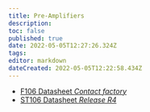 ```yaml
---
title: Pre-Amplifiers
description: 
toc: false
published: true
date: 2022-05-05T12:27:26.324Z
tags: 
editor: markdown
dateCreated: 2022-05-05T12:22:58.434Z
---
```


- [F106 Datasheet *Contact factory*]()
- [ST106 Datasheet *Release R4*](/preamplifiers/ST106_Technical_Datasheet_R4-June2019.pdf)

